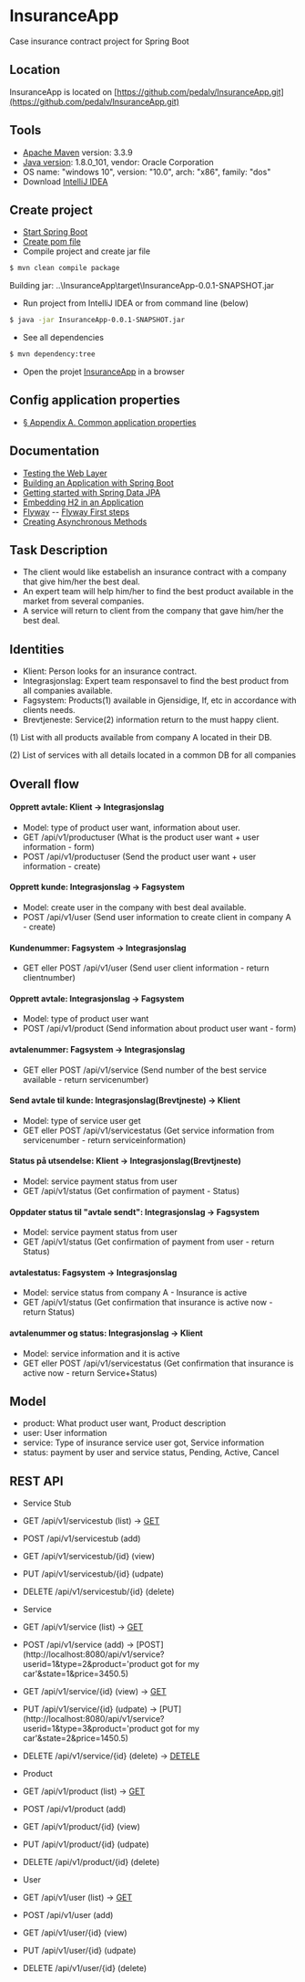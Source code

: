 # InsuranceApp
Case insurance contract project for Spring Boot

## Location
InsuranceApp is located on [https://github.com/pedalv/InsuranceApp.git](https://github.com/pedalv/InsuranceApp.git)

## Tools
- [Apache Maven](https://maven.apache.org/download.cgi) version: 3.3.9
- [Java version](http://www.oracle.com/technetwork/java/javase/downloads/index-jsp-138363.html): 1.8.0_101, vendor: Oracle Corporation
- OS name: "windows 10", version: "10.0", arch: "x86", family: "dos"
- Download [IntelliJ IDEA](http://www.jetbrains.com/idea/download/index.html#section=windows)

## Create project
- [Start Spring Boot](http://docs.spring.io/spring-boot/docs/current-SNAPSHOT/reference/htmlsingle/#getting-started)
- [Create pom file](http://start.spring.io/)
- Compile project and create jar file
```bash
$ mvn clean compile package
```
Building jar: ..\InsuranceApp\target\InsuranceApp-0.0.1-SNAPSHOT.jar
- Run project from IntelliJ IDEA or from command line (below)
```bash
$ java -jar InsuranceApp-0.0.1-SNAPSHOT.jar 
```
- See all dependencies
```bash
$ mvn dependency:tree
```
- Open the projet [InsuranceApp](http://localhost:8080) in a browser

## Config application properties
- [§ Appendix A. Common application properties](http://docs.spring.io/spring-boot/docs/current/reference/html/common-application-properties.html)

## Documentation
- [Testing the Web Layer](https://spring.io/guides/gs/testing-web/)
- [Building an Application with Spring Boot](https://spring.io/guides/gs/spring-boot/)
- [Getting started with Spring Data JPA](https://github.com/pedalv/InsuranceApp)
- [Embedding H2 in an Application](http://h2database.com/html/quickstart.html)
- [Flyway](https://github.com/flyway/flyway)
-- [Flyway First steps](https://flywaydb.org/getstarted/firststeps/maven)
- [Creating Asynchronous Methods](https://spring.io/guides/gs/async-method/)

## Task Description
- The client would like estabelish an insurance contract with a company that give him/her the best deal.
- An expert team will help him/her to find the best product available in the market from several companies.
- A service will return to client from the company that gave him/her the best deal.

## Identities
- Klient: Person looks for an insurance contract. 
- Integrasjonslag: Expert team responsavel to find the best product from all companies available.
- Fagsystem: Products(1) available in Gjensidige, If, etc in accordance with clients needs.
- Brevtjeneste: Service(2) information return to the must happy client.

(1) List with all products available from company A located in their DB.

(2) List of services with all details located in a common DB for all companies

## Overall flow
#### Opprett avtale: Klient -> Integrasjonslag
+ Model:  type of product user want, information about user.
+ GET /api/v1/productuser (What is the product user want + user information - form) 
+ POST /api/v1/productuser (Send the product user want + user information - create) 

#### Opprett kunde: Integrasjonslag -> Fagsystem
+ Model: create user in the company with best deal available.
+ POST /api/v1/user (Send user information to create client in company A - create)

#### Kundenummer: Fagsystem -> Integrasjonslag
+ GET eller POST /api/v1/user (Send user client information - return clientnumber)

#### Opprett avtale: Integrasjonslag -> Fagsystem
+ Model: type of product user want
+ POST /api/v1/product (Send information about product user want - form) 

#### avtalenummer: Fagsystem -> Integrasjonslag
+ GET eller POST /api/v1/service (Send number of the best service available - return servicenumber) 

#### Send avtale til kunde: Integrasjonslag(Brevtjneste) -> Klient 
+ Model: type of service user get
+ GET eller POST /api/v1/servicestatus (Get service information from  servicenumber - return serviceinformation)

#### Status på utsendelse: Klient -> Integrasjonslag(Brevtjneste) 
+ Model: service payment status from user
+ GET /api/v1/status (Get confirmation of payment - Status) 

#### Oppdater status til "avtale sendt": Integrasjonslag -> Fagsystem
+ Model: service payment status from user
+ GET /api/v1/status (Get confirmation of payment from user - return Status) 

#### avtalestatus: Fagsystem -> Integrasjonslag 
+ Model: service status from company A - Insurance is active
+ GET /api/v1/status (Get confirmation that insurance is active now - return Status) 

#### avtalenummer og status: Integrasjonslag -> Klient
+ Model: service information and it is active
+ GET eller POST /api/v1/servicestatus (Get confirmation that insurance is active now - return Service+Status)

## Model
- product: What product user want, Product description
- user: User information 
- service: Type of insurance service user got, Service information 
- status: payment by user and service status, Pending, Active, Cancel 

## REST API
- Service Stub
- GET /api/v1/servicestub (list) -> [GET](http://localhost:8080/api/v1/servicestub) 
- POST /api/v1/servicestub (add)
- GET /api/v1/servicestub/{id} (view)
- PUT /api/v1/servicestub/{id} (udpate)
- DELETE /api/v1/servicestub/{id} (delete)

- Service
- GET /api/v1/service (list) -> [GET](http://localhost:8080/api/v1/service) 
- POST /api/v1/service (add) -> [POST](http://localhost:8080/api/v1/service?userid=1&type=2&product='product got for my car'&state=1&price=3450.5)
- GET /api/v1/service/{id} (view) -> [GET](http://localhost:8080/api/v1/service/1)
- PUT /api/v1/service/{id} (udpate) -> [PUT](http://localhost:8080/api/v1/service?userid=1&type=3&product='product got for my car'&state=2&price=1450.5)
- DELETE /api/v1/service/{id} (delete) -> [DETELE](http://localhost:8080/api/v1/service/1)

- Product
- GET /api/v1/product (list) -> [GET](http://localhost:8080/api/v1/product) 
- POST /api/v1/product (add)
- GET /api/v1/product/{id} (view)
- PUT /api/v1/product/{id} (udpate)
- DELETE /api/v1/product/{id} (delete)

- User
- GET /api/v1/user (list) -> [GET](http://localhost:8080/api/v1/user) 
- POST /api/v1/user (add)
- GET /api/v1/user/{id} (view)
- PUT /api/v1/user/{id} (udpate)
- DELETE /api/v1/user/{id} (delete)